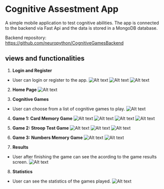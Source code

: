 # Cognitive Assestment App

A simple mobile application to test cognitive abilities. The app is connected to the backend via Fast Api and the data is stored in a MongoDB database.

Backend repository:
https://github.com/neuropython/CognitiveGamesBackend

## views and functionalities

1. **Login and Register**

- User can login or register to the app.
  ![Alt text](screenshots/login.jpeg)
  ![Alt text](screenshots/register1.jpeg)
  ![Alt text](screenshots/register2.jpeg)

2. **Home Page**
   ![Alt text](screenshots/home.jpeg)

3. **Cognitive Games**

- User can choose from a list of cognitive games to play.
  ![Alt text](screenshots/games.jpeg)

4. **Game 1: Card Memory Game**
   ![Alt text](screenshots/card_desc.jpeg)
   ![Alt text](screenshots/card_start.jpeg)
   ![Alt text](screenshots/card_start2.jpeg)
   ![Alt text](screenshots/card_1.jpeg)

5. **Game 2: Stroop Test Game**
   ![Alt text](screenshots/colors_desc.jpeg)
   ![Alt text](screenshots/colors_start.jpeg)
   ![Alt text](screenshots/colors_1.jpeg)

6. **Game 3: Numbers Memory Game**
   ![Alt text](screenshots/numbers_desc.jpeg)
   ![Alt text](screenshots/numbers_start.jpeg)

7. **Results**

- User after finishing the game can see the acording to the game results screen.
  ![Alt text](screenshots/results.jpeg)

8. **Statistics**

- User can see the statistics of the games played.
  ![Alt text](screenshots/stats.jpeg)
